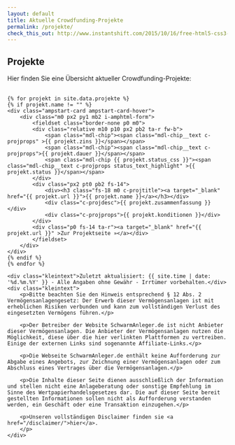 ```yaml
---
layout: default
title: Aktuelle Crowdfunding-Projekte
permalink: /projekte/
check_this_out: http://www.instantshift.com/2015/10/16/free-html5-css3-pricing-tables/
---
```


<h2>Projekte</h2>
  <div class="entry">
	Hier finden Sie eine Übersicht aktueller Crowdfunding-Projekte:<br><br>

	{% for projekt in site.data.projekte %}
	{% if projekt.name != "" %}
	<div class="ampstart-card ampstart-card-hover">
		<div class="m0 px2 py1 mb2 i-amphtml-form">
			<fieldset class="border-none p0 m0">
			<div class="relative m10 p10 px2 pb2 ta-r fw-b">
				<span class="mdl-chip"><span class="mdl-chip__text c-projprops" >{{ projekt.zins }}</span></span>
				<span class="mdl-chip"><span class="mdl-chip__text c-projprops">{{ projekt.dauer }}</span></span>
				<span class="mdl-chip {{ projekt.status_css }}"><span class="mdl-chip__text c-projprops status_text_highlight" >{{ projekt.status }}</span></span>
			</div>
			<div class="px2 pt0 pb2 fs-14">
				<div><h3 class="fs-18 m0 c-projtitle"><a target="_blank" href="{{ projekt.url }}">{{ projekt.name }}</a></h3></div>
				<div class="c-projdesc">{{ projekt.zusammenfassung }}</div>
				<div class="c-projprops">{{ projekt.konditionen }}</div>
			</div>
			<div class="p0 fs-14 ta-r"><a target="_blank" href="{{ projekt.url }}" >Zur Projektseite »</a></div>
			</fieldset>
		</div>
	</div>
	{% endif %}
	{% endfor %}
	
	<div class="kleintext">Zuletzt aktualisiert: {{ site.time | date: '%d.%m.%Y' }} - Alle Angaben ohne Gewähr - Irrtümer vorbehalten.</div>
	<div class="kleintext">
		<p>Bitte beachten Sie den Hinweis entsprechend § 12 Abs. 2 Vermögensanlagengesetz: Der Erwerb dieser Vermögensanlagen ist mit erheblichen Risiken verbunden und kann zum vollständigen Verlust des eingesetzten Vermögens führen.</p>

		<p>Der Betreiber der Website SchwarmAnleger.de ist nicht Anbieter dieser Vermögensanlagen. Die Anbieter der Vermögensanlagen nutzen die Möglichkeit, diese über die hier verlinkten Plattformen zu vertreiben. Einige der externen Links sind sogenannte Affiliate-Links.</p>

		<p>Die Webseite SchwarmAnleger.de enthält keine Aufforderung zur Abgabe eines Angebots, zur Zeichnung einer Vermögensanlagen oder zum Abschluss eines Vertrages über die Vermögensanlagen.</p>

		<p>Die Inhalte dieser Seite dienen ausschließlich der Information und stellen nicht eine Anlageberatung oder sonstige Empfehlung im Sinne des Wertpapierhandelsgesetzes dar. Die auf dieser Seite bereit gestellten Informationen sollen nicht als Aufforderung verstanden werden, ein Geschäft oder eine Transaktion einzugehen.</p>
		
		<p>Unseren vollständigen Disclaimer finden sie <a href="/disclaimer/">hier</a>.
		</p>
	</div>
</div>
